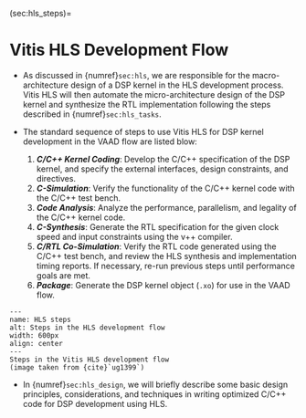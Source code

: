 (sec:hls_steps)=
# Vitis HLS Development Flow

* As discussed in {numref}`sec:hls`, we are responsible for the
  macro-architecture design of a DSP kernel in the HLS development
  process. Vitis HLS will then automate the micro-architecture
  design of the DSP kernel and synthesize the RTL implementation
  following the steps described in {numref}`sec:hls_tasks`. 

* The standard sequence of steps to use Vitis HLS for DSP kernel
  development in the VAAD flow are listed blow:
  1. ***C/C++ Kernel Coding***: Develop the C/C++ specification of the
     DSP kernel, and specify the external interfaces, design
     constraints, and directives.
  2. ***C-Simulation***: Verify the functionality of the C/C++ kernel
     code with the C/C++ test bench.
  3. ***Code Analysis***: Analyze the performance, parallelism, and
     legality of the C/C++ kernel code.
  4. ***C-Synthesis***: Generate the RTL specification for the given
     clock speed and input constraints using the v++ compiler.
  5. ***C/RTL Co-Simulation***: Verify the RTL code generated using
     the C/C++ test bench, and review the HLS synthesis and
     implementation timing reports. If necessary, re-run previous
     steps until performance goals are met.
  6. ***Package***: Generate the DSP kernel object (`.xo`) for use in
     the VAAD flow.

 ```{figure} ../figs/hls_steps.png
 ---
 name: HLS steps
 alt: Steps in the HLS development flow
 width: 600px
 align: center
 ---
 Steps in the Vitis HLS development flow 
 (image taken from {cite}`ug1399`)
 ```

* In {numref}`sec:hls_design`, we will briefly describe some basic
  design principles, considerations, and techniques in writing
  optimized C/C++ code for DSP development using HLS.
